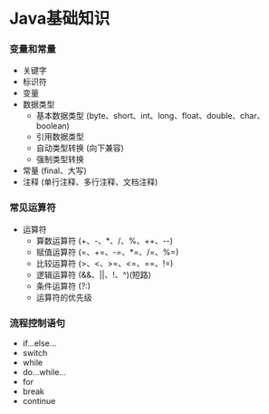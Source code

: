 # Java基础知识

### 变量和常量
* 关键字
* 标识符
* 变量
* 数据类型
    * 基本数据类型 (byte、short、int、long、float、double、char、boolean)
    * 引用数据类型
    - 自动类型转换 (向下兼容)
    - 强制类型转换
* 常量 (final、大写)
* 注释 (单行注释、多行注释、文档注释)
### 常见运算符
* 运算符
    * 算数运算符 (+、-、*、/、%、++、--)
    * 赋值运算符 (=、+=、-=、*=、/=、%=)
    * 比较运算符 (>、<、>=、<=、==、!=)
    * 逻辑运算符 (&&、||、!、^)(短路)
    * 条件运算符 (?:)
    - 运算符的优先级
### 流程控制语句
* if...else...
* switch
* while
* do...while...
* for
* break
* continue